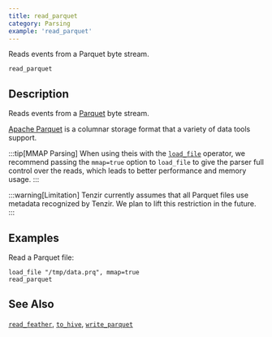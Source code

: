 ```yaml
---
title: read_parquet
category: Parsing
example: 'read_parquet'
---
```

Reads events from a Parquet byte stream.

```tql
read_parquet
```

## Description

Reads events from a [Parquet][parquet] byte stream.

[Apache Parquet][parquet] is a columnar storage format that a variety of data
tools support.

[parquet]: https://parquet.apache.org/

:::tip[MMAP Parsing]
When using theis with the [`load_file`](/reference/operators/load_file) operator, we
recommend passing the `mmap=true` option to `load_file` to give the parser full control
over the reads, which leads to better performance and memory usage.
:::

:::warning[Limitation]
Tenzir currently assumes that all Parquet files use metadata recognized by
Tenzir. We plan to lift this restriction in the future.
:::

## Examples

Read a Parquet file:

```tql
load_file "/tmp/data.prq", mmap=true
read_parquet
```

## See Also

[`read_feather`](/reference/operators/read_feather),
[`to_hive`](/reference/operators/to_hive),
[`write_parquet`](/reference/operators/write_parquet)
